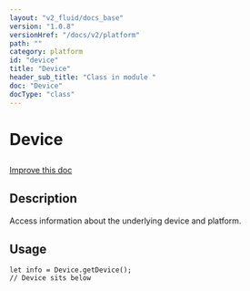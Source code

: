 ```yaml
---
layout: "v2_fluid/docs_base"
version: "1.0.8"
versionHref: "/docs/v2/platform"
path: ""
category: platform
id: "device"
title: "Device"
header_sub_title: "Class in module "
doc: "Device"
docType: "class"
---
```









<h1 class="api-title">


Device






</h1>

<a class="improve-v2-docs" href='http://github.com/driftyco/ionic/edit/2.0/src/plugins/device.ts#L2'>
Improve this doc
</a>






<!-- description -->
<h2>Description</h2>

<p>Access information about the underlying device and platform.</p>

<!-- @usage tag -->

<h2>Usage</h2>

<pre><code class="lang-js">let info = Device.getDevice();
// Device sits below
</code></pre>




<!-- @property tags -->


<!-- methods on the class --><!-- related link --><!-- end content block -->


<!-- end body block -->
